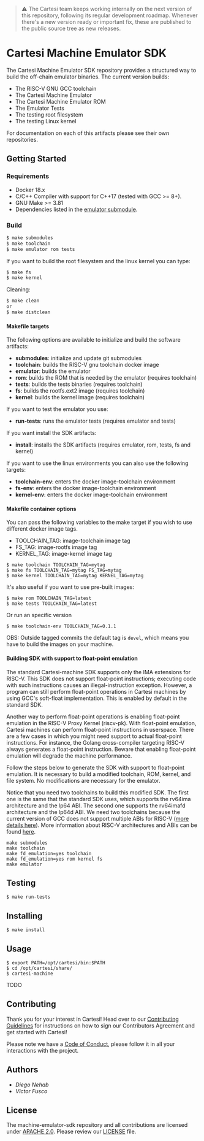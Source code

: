 > :warning: The Cartesi team keeps working internally on the next version of this repository, following its regular development roadmap. Whenever there's a new version ready or important fix, these are published to the public source tree as new releases.

# Cartesi Machine Emulator SDK 

The Cartesi Machine Emulator SDK repository provides a structured way to build the off-chain emulator binaries. The current version builds:

- The RISC-V GNU GCC toolchain 
- The Cartesi Machine Emulator
- The Cartesi Machine Emulator ROM
- The Emulator Tests
- The testing root filesystem
- The testing Linux kernel

For documentation on each of this artifacts please see their own repositories.

## Getting Started

### Requirements

- Docker 18.x
- C/C++ Compiler with support for C++17 (tested with GCC >= 8+).
- GNU Make >= 3.81
- Dependencies listed in the [emulator submodule](../../../machine-emulator/blob/master/README.md).

### Build

```bash
$ make submodules
$ make toolchain
$ make emulator rom tests
```

If you want to build the root filesystem and the linux kernel you can type:


```bash
$ make fs
$ make kernel
```

Cleaning:

```bash
$ make clean 
or
$ make distclean 
```

#### Makefile targets

The following options are available to initialize and build the software artifacts:

- **submodules**: initialize and update git submodules
- **toolchain**: builds the RISC-V gnu toolchain docker image
- **emulator**: builds the emulator
- **rom**: builds the ROM that is needed by the emulator (requires toolchain)
- **tests**: builds the tests binaries (requires toolchain)
- **fs**: builds the rootfs.ext2 image (requires toolchain)
- **kernel**: builds the kernel image (requires toolchain)

If you want to test the emulator you use:

- **run-tests**: runs the emulator tests (requires emulator and tests)

If you want install the SDK artifacts:

- **install**: installs the SDK artifacts (requires emulator, rom, tests, fs and kernel)

If you want to use the linux environments you can also use the following targets:

- **toolchain-env**: enters the docker image-toolchain environment
- **fs-env**: enters the docker image-toolchain environment
- **kernel-env**: enters the docker image-toolchain environment

#### Makefile container options

You can pass the following variables to the make target if you wish to use different docker image tags.

- TOOLCHAIN\_TAG: image-toolchain image tag
- FS\_TAG: image-rootfs image tag
- KERNEL\_TAG: image-kernel image tag

```
$ make toolchain TOOLCHAIN_TAG=mytag
$ make fs TOOLCHAIN_TAG=mytag FS_TAG=mytag
$ make kernel TOOLCHAIN_TAG=mytag KERNEL_TAG=mytag
```

It's also useful if you want to use pre-built images:

```
$ make rom TOOLCHAIN_TAG=latest
$ make tests TOOLCHAIN_TAG=latest
```

Or run an specific version

```
$ make toolchain-env TOOLCHAIN_TAG=0.1.1

```

OBS: Outside tagged commits the default tag is `devel`, which means you have to build the images on your machine.

#### Building SDK with support to float-point emulation

The standard Cartesi-machine SDK supports only the IMA extensions for RISC-V.
This SDK does not support float-point instructions; executing code with such instructions causes an illegal-instruction exception.
However, a program can still perform float-point operations in Cartesi machines by using GCC's soft-float implementation.
This is enabled by default in the standard SDK.

Another way to perform float-point operations is enabling float-point emulation in the RISC-V Proxy Kernel (riscv-pk).
With float-point emulation, Cartesi machines can perform float-point instructions in userspace.
There are a few cases in which you might need support to actual float-point instructions.
For instance, the Golang cross-compiler targeting RISC-V always generates a float-point instruction.
Beware that enabling float-point emulation will degrade the machine performance.

Follow the steps below to generate the SDK with support to float-point emulation.
It is necessary to build a modified toolchain, ROM, kernel, and file system.
No modifications are necessary for the emulator.

Notice that you need two toolchains to build this modified SDK.
The first one is the same that the standard SDK uses, which supports the rv64ima architecture and the lp64 ABI.
The second one supports the rv64imafd architecture and the lp64d ABI.
We need two toolchains because the current version of GCC does not support multiple ABIs for RISC-V ([more details here](https://gcc.gnu.org/bugzilla/show_bug.cgi?id=90419)).
More information about RISC-V architectures and ABIs can be found [here](https://www.sifive.com/blog/all-aboard-part-1-compiler-args).

```
make submodules
make toolchain
make fd_emulation=yes toolchain
make fd_emulation=yes rom kernel fs
make emulator
```

## Testing

```
$ make run-tests

```

## Installing

```
$ make install

```

## Usage

```
$ export PATH=/opt/cartesi/bin:$PATH
$ cd /opt/cartesi/share/
$ cartesi-machine
```
TODO

## Contributing

Thank you for your interest in Cartesi! Head over to our [Contributing Guidelines](https://github.com/cartesi/machine-emulator-sdk/blob/master/CONTRIBUTING.md) for instructions on how to sign our Contributors Agreement and get started with
Cartesi!

Please note we have a [Code of Conduct](https://github.com/cartesi/machine-emulator-sdk/blob/master/CODE_OF_CONDUCT.md), please follow it in all your interactions with the project.

## Authors

* *Diego Nehab*
* *Victor Fusco*

## License

The machine-emulator-sdk repository and all contributions are licensed under
[APACHE 2.0](https://www.apache.org/licenses/LICENSE-2.0). Please review our [LICENSE](https://github.com/cartesi/machine-emulator-sdk/blob/master/LICENSE) file.
